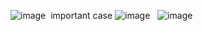 ![image](https://user-images.githubusercontent.com/73538974/248487672-c9335548-3cdc-4b08-9a89-b75cd9e9abbf.png)
​
important case
![image](https://user-images.githubusercontent.com/73538974/248492694-b4926cc2-27c9-499c-a5f0-f944034c0086.png)
​
​
![image](https://user-images.githubusercontent.com/73538974/248493299-88a7a995-f7c6-405b-8c15-090833095d29.png)
​